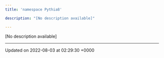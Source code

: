 ```yaml
---
title: 'namespace Pythia8'

description: "[No description available]"

---
```







[No description available]






-------------------------------

Updated on 2022-08-03 at 02:29:30 +0000